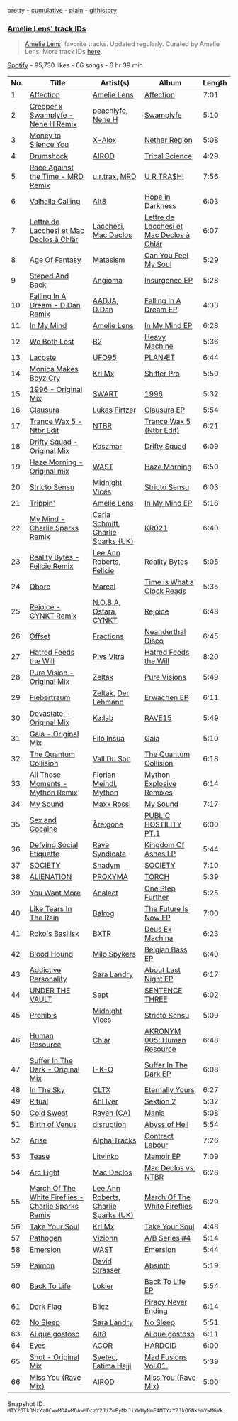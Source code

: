 pretty - [cumulative](/playlists/cumulative/37i9dQZF1DWSnqDRRcBlDX.md) - [plain](/playlists/plain/37i9dQZF1DWSnqDRRcBlDX) - [githistory](https://github.githistory.xyz/mackorone/spotify-playlist-archive/blob/main/playlists/plain/37i9dQZF1DWSnqDRRcBlDX)

### [Amelie Lens' track IDs](https://open.spotify.com/playlist/37i9dQZF1DWSnqDRRcBlDX)

> <a href="spotify:artist:5Ho1vKl1Uz8bJlk4vbmvmf">Amelie Lens</a>' favorite tracks\. Updated regularly\. Curated by Amelie Lens\. More track IDs <a href="spotify:genre:track\_id">here</a>.

[Spotify](https://open.spotify.com/user/spotify) - 95,730 likes - 66 songs - 6 hr 39 min

| No. | Title | Artist(s) | Album | Length |
|---|---|---|---|---|
| 1 | [Affection](https://open.spotify.com/track/5bAmqp96l9YO7V8LW5sUjZ) | [Amelie Lens](https://open.spotify.com/artist/5Ho1vKl1Uz8bJlk4vbmvmf) | [Affection](https://open.spotify.com/album/7iEmfai44TVKtcTu2N03mc) | 7:01 |
| 2 | [Creeper x Swamplyfe \- Nene H Remix](https://open.spotify.com/track/3O1ITBiIyA86GVLfSVNf2R) | [peachlyfe](https://open.spotify.com/artist/7z5jhhZFj3xUTxipinFogh), [Nene H](https://open.spotify.com/artist/3i7e7kVkTVFhkjYMfZoFoI) | [Swamplyfe](https://open.spotify.com/album/5xD5QYdp2mgQMtl0KDiXjq) | 5:10 |
| 3 | [Money to Silence You](https://open.spotify.com/track/7o1lqHzZmnAMdTBezJt2ha) | [X\-Alox](https://open.spotify.com/artist/02bXKhV38LfhJraVsQ5qCc) | [Nether Region](https://open.spotify.com/album/0WjHEvhA3F5XfeapAP9vSJ) | 5:08 |
| 4 | [Drumshock](https://open.spotify.com/track/79Re0uC1ZSCLlDCOCGOaSh) | [AIROD](https://open.spotify.com/artist/3oPI0nOC7MHooFy5qDsFrv) | [Tribal Science](https://open.spotify.com/album/7CJ0gTC8VQPWtaTbzB9kUI) | 4:29 |
| 5 | [Race Against the Time \- MRD Remix](https://open.spotify.com/track/6GLMz67ulk9MjJRBLUxyMU) | [u.r.trax](https://open.spotify.com/artist/5bGQtNvk4LrSUTZGzBiZq5), [MRD](https://open.spotify.com/artist/4bpzygoBaq9IUDs3XAxqpR) | [U R TRA$H!](https://open.spotify.com/album/4r874Sg4AEqjcqrRCIiAeq) | 7:56 |
| 6 | [Valhalla Calling](https://open.spotify.com/track/191oCOOnYfoMrZ9JN2o7f1) | [Alt8](https://open.spotify.com/artist/7uS4z6GqvIIdZbVq327Ak9) | [Hope in Darkness](https://open.spotify.com/album/0DiQzmDqvy5fAO76Zu1t69) | 6:03 |
| 7 | [Lettre de Lacchesi et Mac Declos à Chlär](https://open.spotify.com/track/5hh2Vbq1AqwlZxTUb9WrVF) | [Lacchesi](https://open.spotify.com/artist/5o4fYRhRy7bjAnroRtj5Qs), [Mac Declos](https://open.spotify.com/artist/0e9hDO31D6ykXq2hDyjZgO) | [Lettre de Lacchesi et Mac Declos à Chlär](https://open.spotify.com/album/6eYKcGcp5aRyDX6q9z6rzO) | 6:07 |
| 8 | [Age Of Fantasy](https://open.spotify.com/track/4VZVBZPDUBPWhYBkr79lAF) | [Matasism](https://open.spotify.com/artist/01dmfjE7RpzUe6DJSV5eKD) | [Can You Feel My Soul](https://open.spotify.com/album/29Ysub2qJPNzlAD0j7QLBr) | 5:29 |
| 9 | [Steped And Back](https://open.spotify.com/track/5ZAVvcsgsOFt3AyFdgsS51) | [Angioma](https://open.spotify.com/artist/7dGXMYHgq1GYAK22xtENCx) | [Insurgence EP](https://open.spotify.com/album/4aeZDpmq4Z1ByOkKFnVGt8) | 5:28 |
| 10 | [Falling In A Dream \- D.Dan Remix](https://open.spotify.com/track/6JHoy3AaBpcZNMdxEsIcWJ) | [AADJA](https://open.spotify.com/artist/5HPEhGfMkvCmtIiSaSIRmt), [D.Dan](https://open.spotify.com/artist/7kocSfpPxPoSIRa1yNIQvB) | [Falling In A Dream EP](https://open.spotify.com/album/1YY7rfA9u8pEGBPn0vGWtt) | 4:33 |
| 11 | [In My Mind](https://open.spotify.com/track/5UAtcDuXrfjU2jUtnEtYMZ) | [Amelie Lens](https://open.spotify.com/artist/5Ho1vKl1Uz8bJlk4vbmvmf) | [In My Mind EP](https://open.spotify.com/album/0VkR9gcSHuF8jbxsc3SCsp) | 6:28 |
| 12 | [We Both Lost](https://open.spotify.com/track/2MVpbHw9fKYXi0hcYpjdUF) | [B2](https://open.spotify.com/artist/0vpOUJDr3cALJ5AiRFdv2S) | [Heavy Machine](https://open.spotify.com/album/10zEodY1CT4TKevzj78lm4) | 5:36 |
| 13 | [Lacoste](https://open.spotify.com/track/53iCpRBnZqy9ZtAhstsNB0) | [UFO95](https://open.spotify.com/artist/6wIaTr9wvAI528u4czB5Pk) | [PLANÆT](https://open.spotify.com/album/6gkfs9xJ3wGlA8d2guoZdM) | 6:44 |
| 14 | [Monica Makes Boyz Cry](https://open.spotify.com/track/22PXV2K4eqi9ViR6tJ8uO9) | [Krl Mx](https://open.spotify.com/artist/49e9A9elFAUS9sCDMTyiWC) | [Shifter Pro](https://open.spotify.com/album/1R9N9WyOIZH4tyL8zmkZfh) | 5:50 |
| 15 | [1996 \- Original Mix](https://open.spotify.com/track/4l3DJXvG7RuXWV6G9A2tL1) | [SWART](https://open.spotify.com/artist/5okK26XaG9mv8O5iVKdM6k) | [1996](https://open.spotify.com/album/5ZfQeNuDvVLLKYT93wq4Bu) | 5:32 |
| 16 | [Clausura](https://open.spotify.com/track/6PqKie1yofhfbNKjqknrjg) | [Lukas Firtzer](https://open.spotify.com/artist/39RmC5VDRv0p4f3L4Ph4bf) | [Clausura EP](https://open.spotify.com/album/0B24dbql24mmqQKasBkPOt) | 5:54 |
| 17 | [Trance Wax 5 \- Ntbr Edit](https://open.spotify.com/track/5XbYkc5rn6a0EJCjYGs6xK) | [NTBR](https://open.spotify.com/artist/1Ye4UZN2QjBlSyZF1Ts2CR) | [Trance Wax 5 \(Ntbr Edit\)](https://open.spotify.com/album/02hz3ZsW7eAdrc1TbNg3K8) | 6:21 |
| 18 | [Drifty Squad \- Original Mix](https://open.spotify.com/track/3YeHUZbTA7NjweFjasrYgG) | [Koszmar](https://open.spotify.com/artist/25DQ0fSSLPdF5sVsyVvyxN) | [Drifty Squad](https://open.spotify.com/album/3CQgL6IRzz11jsTDlRLAJ8) | 6:09 |
| 19 | [Haze Morning \- Original mix](https://open.spotify.com/track/2NBJSJwi5H3uGRDVMfF0dP) | [WAST](https://open.spotify.com/artist/5mOP8q01PNGLhkkwHmxae7) | [Haze Morning](https://open.spotify.com/album/35BxYZ6FKITuyFtlYUG5gQ) | 6:50 |
| 20 | [Stricto Sensu](https://open.spotify.com/track/7qwK7ALUShGxBf1bQHDfff) | [Midnight Vices](https://open.spotify.com/artist/3W78Ijxf9NLajxshD7Zwvu) | [Stricto Sensu](https://open.spotify.com/album/7hXdVzD7HyFJvICzKvYeRU) | 6:03 |
| 21 | [Trippin'](https://open.spotify.com/track/3VXyb65hlabLcfaHYQm8j8) | [Amelie Lens](https://open.spotify.com/artist/5Ho1vKl1Uz8bJlk4vbmvmf) | [In My Mind EP](https://open.spotify.com/album/0VkR9gcSHuF8jbxsc3SCsp) | 5:18 |
| 22 | [My Mind \- Charlie Sparks Remix](https://open.spotify.com/track/2OKcRxO8oLtRkcrZTkZFIm) | [Carla Schmitt](https://open.spotify.com/artist/5D2zC4SgQwYoBcbFOrFiUe), [Charlie Sparks \(UK\)](https://open.spotify.com/artist/1lsjQdGrRe2D1nmvCVB7JZ) | [KR021](https://open.spotify.com/album/0SV1fAMpZpzeNCPPdvQDi5) | 6:40 |
| 23 | [Reality Bytes \- Felicie Remix](https://open.spotify.com/track/4Rlte7rOgMASHxLy9J87M8) | [Lee Ann Roberts](https://open.spotify.com/artist/0vemAVjLY9Dbz229ZqRlT1), [Felicie](https://open.spotify.com/artist/1ioXGtrKnWiL9LpufDvlVt) | [Reality Bytes](https://open.spotify.com/album/45sj5tmyOmyF1zuaoQR03p) | 5:05 |
| 24 | [Oboro](https://open.spotify.com/track/0QSO7rn7YAzEpgtzCI8oow) | [Marcal](https://open.spotify.com/artist/6XVtxL4WRwoEqB1BpLel6y) | [Time is What a Clock Reads](https://open.spotify.com/album/1UVLwXf3K1mu3pNIvezxQf) | 5:35 |
| 25 | [Rejoice \- CYNKT Remix](https://open.spotify.com/track/6EqYtAUVRTsQoQnVNhAlRG) | [N.O.B.A](https://open.spotify.com/artist/5MIr8QoqIu4PfJayaNTjb8), [Ostara](https://open.spotify.com/artist/3fEIYYm7QxIhuCVDE8OD5C), [CYNKT](https://open.spotify.com/artist/2KqcSYOgdYiw3WXcTNezUd) | [Rejoice](https://open.spotify.com/album/69XD0iQHEUJUIwi6Tna1uJ) | 6:48 |
| 26 | [Offset](https://open.spotify.com/track/5kyGvlqctXWnqPRDLHGJ4x) | [Fractions](https://open.spotify.com/artist/2RByDQmWqVdS6XaXHgwGpH) | [Neanderthal Disco](https://open.spotify.com/album/7vnHRkJ8JMDuXUgolW171C) | 6:45 |
| 27 | [Hatred Feeds the Will](https://open.spotify.com/track/1oVn2G82y34oB5zzW7XUSx) | [Plvs Vltra](https://open.spotify.com/artist/6gfPMLir2FEJ7BpDH0aybS) | [Hatred Feeds the Will](https://open.spotify.com/album/1YynPDTfYxH1XKkr9Wgsha) | 8:20 |
| 28 | [Pure Vision \- Original Mix](https://open.spotify.com/track/2FcT6QZh4OWDHwt7eZ2oUR) | [Zeltak](https://open.spotify.com/artist/7abM3xmXx55x7dQZot1Dpd) | [Pure Visions](https://open.spotify.com/album/4So1TYs7lW6JPi2yyn3Nax) | 5:49 |
| 29 | [Fiebertraum](https://open.spotify.com/track/3EOycF8t7ihomiiF5zFNBm) | [Zeltak](https://open.spotify.com/artist/7abM3xmXx55x7dQZot1Dpd), [Der Lehmann](https://open.spotify.com/artist/15ZQImYH8hrpKPk3pwiilY) | [Erwachen EP](https://open.spotify.com/album/1CmIFfycwiKKFuvkGV3Zr6) | 6:11 |
| 30 | [Devastate \- Original Mix](https://open.spotify.com/track/4KnyoseECxrwqj4QHVcSOk) | [Kø:lab](https://open.spotify.com/artist/14HsByUX40hG0DvFDVT8pa) | [RAVE15](https://open.spotify.com/album/0Xa0Xoaorpz4qC4fyN0x4n) | 5:49 |
| 31 | [Gaia \- Original Mix](https://open.spotify.com/track/6V47xCfAWjfvJWbJ8coRYh) | [Filo Insua](https://open.spotify.com/artist/1yMQ2e8mtzk9tF8uA78ZVa) | [Gaia](https://open.spotify.com/album/7EBQ9acojEYBXLftmqRtmp) | 5:10 |
| 32 | [The Quantum Collision](https://open.spotify.com/track/4SY9giYIR4HotlfGs0EBzm) | [Vall Du Son](https://open.spotify.com/artist/7dxbiWVBTS1j37WGihfBa2) | [The Quantum Collision](https://open.spotify.com/album/2eg4btBVmtpayERKfJXnr2) | 6:18 |
| 33 | [All Those Moments \- Mython Remix](https://open.spotify.com/track/216JH0kqadKfyhdwqiEgmW) | [Florian Meindl](https://open.spotify.com/artist/3ifSx5yWok1sISs8J89omX), [Mython](https://open.spotify.com/artist/4xu2RB87uniuxEyYiPp0q5) | [Mython Explosive Remixes](https://open.spotify.com/album/4BwPa8Z0ijgYPwbGvBcPn4) | 6:14 |
| 34 | [My Sound](https://open.spotify.com/track/0ufayZwWG9WqU8w2ttSMPf) | [Maxx Rossi](https://open.spotify.com/artist/1OexvpACtkbkmWO5tgv9Z2) | [My Sound](https://open.spotify.com/album/2kD58EhG0Nz11IxQy0aKwI) | 7:17 |
| 35 | [Sex and Cocaine](https://open.spotify.com/track/2Aiev24bau2UBh6rdiX58o) | [Åre:gone](https://open.spotify.com/artist/0OGldyTNlaYb1RJbvB9CcD) | [PUBLIC HOSTILITY PT.1](https://open.spotify.com/album/5x4nqiIsndU4RxLQFSJVLM) | 6:00 |
| 36 | [Defying Social Etiquette](https://open.spotify.com/track/7i2eV6Vyt2H0BOKh8qLjrE) | [Rave Syndicate](https://open.spotify.com/artist/04qJlRr9XEImp1vxO7M37U) | [Kingdom Of Ashes LP](https://open.spotify.com/album/7CF8LxcKxM9tTGUNTMkvLr) | 5:44 |
| 37 | [SOCIETY](https://open.spotify.com/track/6KmRMTjhOIgYotycAmNV01) | [Shadym](https://open.spotify.com/artist/2FAcowReyHGYZZ0MIkjjOA) | [SOCIETY](https://open.spotify.com/album/5cs7IJen5bTKsesBPMCJng) | 7:10 |
| 38 | [ALIENATION](https://open.spotify.com/track/1xB9TuZl20Ou7wrQnltvOn) | [PROXYMA](https://open.spotify.com/artist/5TxODea4iCQ8RoGtV0Tygu) | [TORCH](https://open.spotify.com/album/7uEfHpFTtsbNAIF12kNM0N) | 5:39 |
| 39 | [You Want More](https://open.spotify.com/track/79eTTS35Pkav11RYByADD7) | [Analect](https://open.spotify.com/artist/5oMo0oEwNSokwvVOrX2FTk) | [One Step Further](https://open.spotify.com/album/30sbfn8qrOUr1qtqvUtOdq) | 5:25 |
| 40 | [Like Tears In The Rain](https://open.spotify.com/track/4mMU0EUysJkpO67V0odVRn) | [Balrog](https://open.spotify.com/artist/1Uh8aGOD08xOY75BcDFtmF) | [The Future Is Now EP](https://open.spotify.com/album/3Tr8wUhrrHFXfSBvrpWbNg) | 7:00 |
| 41 | [Roko's Basilisk](https://open.spotify.com/track/37AKE51z5lrYufEfv8HAzr) | [BXTR](https://open.spotify.com/artist/5DVHsT32QqMheNUahCSEAA) | [Deus Ex Machina](https://open.spotify.com/album/6TVJk1E6Qwc5kSYUqIMxRU) | 6:23 |
| 42 | [Blood Hound](https://open.spotify.com/track/0YtHhGMzyctGst9tY7QVOc) | [Milo Spykers](https://open.spotify.com/artist/3FGLVtY3sNKFgkkmQ05AXl) | [Belgian Bass EP](https://open.spotify.com/album/7wwQfDERvRZmYVbePr65NP) | 6:40 |
| 43 | [Addictive Personality](https://open.spotify.com/track/5Tular0DVDsypYQ59QzTcO) | [Sara Landry](https://open.spotify.com/artist/7eILArMiTFTQf8SEh5fFHK) | [About Last Night EP](https://open.spotify.com/album/6CMz9Zfb9ibME18ek4QL4G) | 6:17 |
| 44 | [UNDER THE VAULT](https://open.spotify.com/track/4ds0gcec443bVW4Uek3L5V) | [Sept](https://open.spotify.com/artist/1pteEYBBIJjSjZlgkvGjAz) | [SENTENCE THREE](https://open.spotify.com/album/1AKUhvXqaKlQvh6AbQbdAy) | 6:02 |
| 45 | [Prohibis](https://open.spotify.com/track/4KELCEnFQzJ8w2ryyPhqa5) | [Midnight Vices](https://open.spotify.com/artist/3W78Ijxf9NLajxshD7Zwvu) | [Stricto Sensu](https://open.spotify.com/album/7hXdVzD7HyFJvICzKvYeRU) | 5:09 |
| 46 | [Human Resource](https://open.spotify.com/track/4OMYRYURMkgsQTSklboncu) | [Chlär](https://open.spotify.com/artist/3lJoRDjlvFXZLvSRVeM6m8) | [AKRONYM 005: Human Resource](https://open.spotify.com/album/3VBHTVF9FIy8Seawdca9QC) | 6:48 |
| 47 | [Suffer In The Dark \- Original Mix](https://open.spotify.com/track/0lZVebRwMh00JMCWDSqQsX) | [I\-K\-O](https://open.spotify.com/artist/28PFKo9nMvvaK7i1c778Py) | [Suffer In The Dark EP](https://open.spotify.com/album/7oOJWX8jcERZ3hkUiNnfJ3) | 6:08 |
| 48 | [In The Sky](https://open.spotify.com/track/2PQz55G64rFx5bbtT4fjnC) | [CLTX](https://open.spotify.com/artist/7uYIUwgVSEv7bomOcPROCf) | [Eternally Yours](https://open.spotify.com/album/2Vmnb6d2o1XTw0UbAJSiQx) | 6:27 |
| 49 | [Ritual](https://open.spotify.com/track/7DTOIt7PVVyc3jWN4ULvrj) | [Ahl Iver](https://open.spotify.com/artist/0rX7Jq1AcfbVfKZGO2d6pV) | [Sektion 2](https://open.spotify.com/album/0qBglUNygi3FkqEkSETbQ7) | 5:32 |
| 50 | [Cold Sweat](https://open.spotify.com/track/7hrWiv1rLsaWyLgqOJCtTX) | [Raven \(CA\)](https://open.spotify.com/artist/3zGDiGMgTIfAG3GnXEBjHB) | [Mania](https://open.spotify.com/album/7eQ3lcc0k6OE4jiujBOyxE) | 5:08 |
| 51 | [Birth of Venus](https://open.spotify.com/track/2vPnvgESdFMTvMVVIwoRPs) | [disruption](https://open.spotify.com/artist/2JeB267MeU0Yo8QeclACpM) | [Abyss of Hell](https://open.spotify.com/album/6mlH1YFr7UF4C8G1Z7tlkE) | 5:54 |
| 52 | [Arise](https://open.spotify.com/track/54YPwq7yGMqmu6MOMUyE9B) | [Alpha Tracks](https://open.spotify.com/artist/4gpRsvUmRXVH2BhobvdJC3) | [Contract Labour](https://open.spotify.com/album/6tAUO6aHklDT0L3RBdjbTB) | 7:26 |
| 53 | [Tease](https://open.spotify.com/track/2TkaUqdKxXeC58krtw8PGC) | [Litvinko](https://open.spotify.com/artist/7L4FH4a9coEm7FjhZaB6ex) | [Memoir EP](https://open.spotify.com/album/07Mm1mK8Y2vh5dg5XEL1RC) | 7:09 |
| 54 | [Arc Light](https://open.spotify.com/track/1zGkgNztVP5GXfvG7I3XE3) | [Mac Declos](https://open.spotify.com/artist/0e9hDO31D6ykXq2hDyjZgO) | [Mac Declos vs\. NTBR](https://open.spotify.com/album/1WCCAfiMIiRagpiSEZuNyD) | 6:28 |
| 55 | [March Of The White Fireflies \- Charlie Sparks Remix](https://open.spotify.com/track/7lm9Imb30GNfdv32uF8StO) | [Lee Ann Roberts](https://open.spotify.com/artist/0vemAVjLY9Dbz229ZqRlT1), [Charlie Sparks \(UK\)](https://open.spotify.com/artist/1lsjQdGrRe2D1nmvCVB7JZ) | [March Of The White Fireflies](https://open.spotify.com/album/0zd3llKPiP16vBiJA9baLe) | 6:29 |
| 56 | [Take Your Soul](https://open.spotify.com/track/6CgbeUuqHtKenPDkji5f7T) | [Krl Mx](https://open.spotify.com/artist/49e9A9elFAUS9sCDMTyiWC) | [Take Your Soul](https://open.spotify.com/album/4shxYxHPpWlTeLBPUS4JZP) | 4:48 |
| 57 | [Pathogen](https://open.spotify.com/track/7Anr6izBzmYuRvlPSO1FN3) | [Vizionn](https://open.spotify.com/artist/58CoYe1IrKXe3FW3icZ2nU) | [A/B Series \#4](https://open.spotify.com/album/409w8qzOi3zhMETIMhs2hC) | 5:14 |
| 58 | [Emersion](https://open.spotify.com/track/4GidJXQIXfTkghQ1H9ge5b) | [WAST](https://open.spotify.com/artist/5mOP8q01PNGLhkkwHmxae7) | [Emersion](https://open.spotify.com/album/7hN1hSXc8TboEFVq1q2Lac) | 5:44 |
| 59 | [Paimon](https://open.spotify.com/track/3Ft4L53Uyz636lzdVsTnsA) | [David Strasser](https://open.spotify.com/artist/0SvNYvVa4b9LK2swVJ1Lqk) | [Absinth](https://open.spotify.com/album/3bBLnNMW2k5XbZyzsyIQUk) | 5:19 |
| 60 | [Back To Life](https://open.spotify.com/track/4XBQx0CuRXQgZEyM5jtVcG) | [Lokier](https://open.spotify.com/artist/0p8GctWFVZV1FaCziO7Bil) | [Back To Life EP](https://open.spotify.com/album/6qn1jyfll4d4EBZppfjP0k) | 5:54 |
| 61 | [Dark Flag](https://open.spotify.com/track/5IlnX8tihktbDmqdG5EMaS) | [Blicz](https://open.spotify.com/artist/3PnWOaMJ1XWctt7UBJuwz0) | [Piracy Never Ending](https://open.spotify.com/album/6k61qtYlsZf5zxdSOV7y5Z) | 6:14 |
| 62 | [No Sleep](https://open.spotify.com/track/4qCw12VA1ghMYBH78mWQKE) | [Sara Landry](https://open.spotify.com/artist/7eILArMiTFTQf8SEh5fFHK) | [No Sleep](https://open.spotify.com/album/0zqtGVtrcM2qNxWY1U2WPu) | 5:51 |
| 63 | [Ai que gostoso](https://open.spotify.com/track/6S2yZvlIZNAreMnnzbrGXl) | [Alt8](https://open.spotify.com/artist/7uS4z6GqvIIdZbVq327Ak9) | [Ai que gostoso](https://open.spotify.com/album/6bkGcP3a6yR0Yd28XDh8Sw) | 6:11 |
| 64 | [Eyes](https://open.spotify.com/track/0Tqa1TopcdxgtHDAYtOZRW) | [ACOR](https://open.spotify.com/artist/41OompGt7NZ866pUv4E8BK) | [HARDCID](https://open.spotify.com/album/63FqbeggWrpKrKlJpBPadQ) | 6:00 |
| 65 | [Shot \- Original Mix](https://open.spotify.com/track/14FIBGvZmcT7vIv9nfrMiv) | [Svetec](https://open.spotify.com/artist/2IOR06B1bFw3KTm2UADPY4), [Fatima Hajji](https://open.spotify.com/artist/6jZSXmTCxZhFfYELtp78Ci) | [Mad Fusions Vol.01.](https://open.spotify.com/album/57GXqMa0yiNu4vgqqOQRgB) | 5:39 |
| 66 | [Miss You \(Rave Mix\)](https://open.spotify.com/track/3dfNLKYZOB9VDLpxKfMM09) | [AIROD](https://open.spotify.com/artist/3oPI0nOC7MHooFy5qDsFrv) | [Miss You \(Rave Mix\)](https://open.spotify.com/album/6zEcgNi2onpX2bjYk1L0Bx) | 5:00 |

Snapshot ID: `MTY2OTk3MzYzOCwwMDAwMDAwMDczY2JiZmEyMzJiYWUyNmE4MTYzY2JkOGNkMmYwMGVk`
